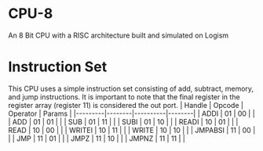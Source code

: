 # CPU-8
An 8 Bit CPU with a RISC architecture built and simulated on Logism
# Instruction Set
This CPU uses a simple instruction set consisting of add, subtract, memory, and jump instructions.  It is important
to note that the final register in the register array (register 11) is considered the out port.
| Handle  | Opcode | Operator | Params |
|---------|--------|----------|--------|
| ADDI    | 01     | 00       |        |
| ADD     | 01     | 01       |        |
| SUB     | 01     | 11       |        |
| SUBI    | 01     | 10       |        |
| READI   | 10     | 01       |        |
| READ    | 10     | 00       |        |
| WRITEI  | 10     | 11       |        |
| WRITE   | 10     | 10       |        |
| JMPABSI | 11     | 00       |        |
| JMP     | 11     | 01       |        |
| JMPZ    | 11     | 10       |        |
| JMPNZ   | 11     | 11       |        |
